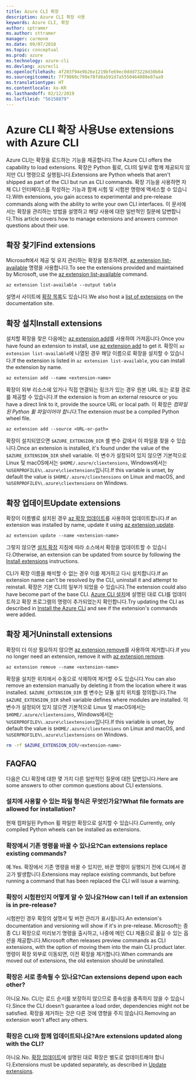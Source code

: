 ```yaml
---
title: Azure CLI 확장
description: Azure CLI 확장 사용
keywords: Azure CLI, 확장
author: sptramer
ms.author: sttramer
manager: carmonm
ms.date: 09/07/2018
ms.topic: conceptual
ms.prod: azure
ms.technology: azure-cli
ms.devlang: azurecli
ms.openlocfilehash: 4f203f94e9b26e1219bfe69ec0ddd73228d30b64
ms.sourcegitcommit: 7f79860c799e78fd8a591d7a5550464080e07aa9
ms.translationtype: HT
ms.contentlocale: ko-KR
ms.lasthandoff: 02/12/2019
ms.locfileid: "56158879"
---
```

# <a name="use-extensions-with-azure-cli"></a><span data-ttu-id="7cf70-104">Azure CLI 확장 사용</span><span class="sxs-lookup"><span data-stu-id="7cf70-104">Use extensions with Azure CLI</span></span> 

<span data-ttu-id="7cf70-105">Azure CLI는 확장을 로드하는 기능을 제공합니다.</span><span class="sxs-lookup"><span data-stu-id="7cf70-105">The Azure CLI offers the capability to load extensions.</span></span> <span data-ttu-id="7cf70-106">확장은 Python 휠로, CLI의 일부로 함께 제공되지 않지만 CLI 명령으로 실행됩니다.</span><span class="sxs-lookup"><span data-stu-id="7cf70-106">Extensions are Python wheels that aren't shipped as part of the CLI but run as CLI commands.</span></span>
<span data-ttu-id="7cf70-107">확장 기능을 사용하면 자체 CLI 인터페이스를 작성하는 기능과 함께 시험 및 시험판 명령에 액세스할 수 있습니다.</span><span class="sxs-lookup"><span data-stu-id="7cf70-107">With extensions, you gain access to experimental and pre-release commands along with the ability to write your own CLI interfaces.</span></span> <span data-ttu-id="7cf70-108">이 문서에서는 확장을 관리하는 방법을 설명하고 해당 사용에 대한 일반적인 질문에 답변합니다.</span><span class="sxs-lookup"><span data-stu-id="7cf70-108">This article covers how to manage extensions and answers common questions about their use.</span></span>

## <a name="find-extensions"></a><span data-ttu-id="7cf70-109">확장 찾기</span><span class="sxs-lookup"><span data-stu-id="7cf70-109">Find extensions</span></span>

<span data-ttu-id="7cf70-110">Microsoft에서 제공 및 유지 관리하는 확장을 참조하려면, [az extension list-available](/cli/azure/extension#az-extension-list-available) 명령을 사용합니다.</span><span class="sxs-lookup"><span data-stu-id="7cf70-110">To see the extensions provided and maintained by Microsoft, use the [az extension list-available](/cli/azure/extension#az-extension-list-available) command.</span></span>

```azurecli-interactive
az extension list-available --output table
```

<span data-ttu-id="7cf70-111">설명서 사이트에 [확장 목록](azure-cli-extensions-list.md)도 있습니다.</span><span class="sxs-lookup"><span data-stu-id="7cf70-111">We also host a [list of extensions](azure-cli-extensions-list.md) on the documentation site.</span></span>

## <a name="install-extensions"></a><span data-ttu-id="7cf70-112">확장 설치</span><span class="sxs-lookup"><span data-stu-id="7cf70-112">Install extensions</span></span>

<span data-ttu-id="7cf70-113">설치할 확장을 찾은 다음에는 [az extension add](https://docs.microsoft.com/cli/azure/extension#az-extension-add)를 사용하여 가져옵니다.</span><span class="sxs-lookup"><span data-stu-id="7cf70-113">Once you have found an extension to install, use [az extension add](https://docs.microsoft.com/cli/azure/extension#az-extension-add) to get it.</span></span> <span data-ttu-id="7cf70-114">확장이 `az extension list-available`에 나열된 경우 해당 이름으로 확장을 설치할 수 있습니다.</span><span class="sxs-lookup"><span data-stu-id="7cf70-114">If the extension is listed in `az extension list-available`, you can install the extension by name.</span></span>

```azurecli-interactive
az extension add --name <extension-name>
```

<span data-ttu-id="7cf70-115">확장이 외부 리소스에 있거나 직접 연결되는 링크가 있는 경우 원본 URL 또는 로컬 경로를 제공할 수 있습니다.</span><span class="sxs-lookup"><span data-stu-id="7cf70-115">If the extension is from an external resource or you have a direct link to it, provide the source URL or local path.</span></span> <span data-ttu-id="7cf70-116">이 확장은 _컴파일된 Python 휠 파일이어야 합니다_.</span><span class="sxs-lookup"><span data-stu-id="7cf70-116">The extension _must_ be a compiled Python wheel file.</span></span>

```azurecli-interactive
az extension add --source <URL-or-path>
```

<span data-ttu-id="7cf70-117">확장이 설치되었으면 `$AZURE_EXTENSION_DIR` 셸 변수 값에서 이 파일을 찾을 수 있습니다.</span><span class="sxs-lookup"><span data-stu-id="7cf70-117">Once an extension is installed, it's found under the value of the `$AZURE_EXTENSION_DIR` shell variable.</span></span> <span data-ttu-id="7cf70-118">이 변수가 설정되어 있지 않으면 기본적으로 Linux 및 macOS에서는 `$HOME/.azure/cliextensions`, Windows에서는 `%USERPROFILE%\.azure\cliextensions`입니다.</span><span class="sxs-lookup"><span data-stu-id="7cf70-118">If this variable is unset, by default the value is `$HOME/.azure/cliextensions` on Linux and macOS, and `%USERPROFILE%\.azure\cliextensions` on Windows.</span></span>

## <a name="update-extensions"></a><span data-ttu-id="7cf70-119">확장 업데이트</span><span class="sxs-lookup"><span data-stu-id="7cf70-119">Update extensions</span></span>

<span data-ttu-id="7cf70-120">확장이 이름별로 설치된 경우 [az 확장 업데이트](https://docs.microsoft.com/cli/azure/extension#az-extension-update)를 사용하여 업데이트합니다.</span><span class="sxs-lookup"><span data-stu-id="7cf70-120">If an extension was installed by name, update it using [az extension update](https://docs.microsoft.com/cli/azure/extension#az-extension-update).</span></span>

```azurecli-interactive
az extension update --name <extension-name>
```

<span data-ttu-id="7cf70-121">그렇지 않으면 [설치 확장](#install-extensions) 지침에 따라 소스에서 확장을 업데이트할 수 있습니다.</span><span class="sxs-lookup"><span data-stu-id="7cf70-121">Otherwise, an extension can be updated from source by following the [Install extensions](#install-extensions) instructions.</span></span>

<span data-ttu-id="7cf70-122">CLI가 확장 이름을 해석할 수 없는 경우 이를 제거하고 다시 설치합니다.</span><span class="sxs-lookup"><span data-stu-id="7cf70-122">If an extension name can't be resolved by the CLI, uninstall it and attempt to reinstall.</span></span> <span data-ttu-id="7cf70-123">확장은 기본 CLI의 일부가 되었을 수 있습니다.</span><span class="sxs-lookup"><span data-stu-id="7cf70-123">The extension could also have become part of the base CLI.</span></span>
<span data-ttu-id="7cf70-124">[Azure CLI 설치](install-azure-cli.md)에 설명된 대로 CLI를 업데이트하고 확장 프로그램의 명령이 추가되었는지 확인합니다.</span><span class="sxs-lookup"><span data-stu-id="7cf70-124">Try updating the CLI as described in [Install the Azure CLI](install-azure-cli.md) and see if the extension's commands were added.</span></span>

## <a name="uninstall-extensions"></a><span data-ttu-id="7cf70-125">확장 제거</span><span class="sxs-lookup"><span data-stu-id="7cf70-125">Uninstall extensions</span></span>

<span data-ttu-id="7cf70-126">확장이 더 이상 필요하지 않으면 [az extension remove](https://docs.microsoft.com/cli/azure/extension#az-extension-remove)를 사용하여 제거합니다.</span><span class="sxs-lookup"><span data-stu-id="7cf70-126">If you no longer need an extension, remove it with [az extension remove](https://docs.microsoft.com/cli/azure/extension#az-extension-remove).</span></span>

```azurecli-interactive
az extension remove --name <extension-name>
```

<span data-ttu-id="7cf70-127">확장을 설치한 위치에서 수동으로 삭제하여 제거할 수도 있습니다.</span><span class="sxs-lookup"><span data-stu-id="7cf70-127">You can also remove an extension manually by deleting it from the location where it was installed.</span></span> <span data-ttu-id="7cf70-128">`$AZURE_EXTENSION_DIR` 셸 변수는 모듈 설치 위치를 정의합니다.</span><span class="sxs-lookup"><span data-stu-id="7cf70-128">The `$AZURE_EXTENSION_DIR` shell variable defines where modules are installed.</span></span>
<span data-ttu-id="7cf70-129">이 변수가 설정되어 있지 않으면 기본적으로 Linux 및 macOS에서는 `$HOME/.azure/cliextensions`, Windows에서는 `%USERPROFILE%\.azure\cliextensions`입니다.</span><span class="sxs-lookup"><span data-stu-id="7cf70-129">If this variable is unset, by default the value is `$HOME/.azure/cliextensions` on Linux and macOS, and `%USERPROFILE%\.azure\cliextensions` on Windows.</span></span>

```bash
rm -rf $AZURE_EXTENSION_DIR/<extension-name>
```

## <a name="faq"></a><span data-ttu-id="7cf70-130">FAQ</span><span class="sxs-lookup"><span data-stu-id="7cf70-130">FAQ</span></span>

<span data-ttu-id="7cf70-131">다음은 CLI 확장에 대한 몇 가지 다른 일반적인 질문에 대한 답변입니다.</span><span class="sxs-lookup"><span data-stu-id="7cf70-131">Here are some answers to other common questions about CLI extensions.</span></span>

### <a name="what-file-formats-are-allowed-for-installation"></a><span data-ttu-id="7cf70-132">설치에 사용할 수 있는 파일 형식은 무엇인가요?</span><span class="sxs-lookup"><span data-stu-id="7cf70-132">What file formats are allowed for installation?</span></span>

<span data-ttu-id="7cf70-133">현재 컴파일된 Python 휠 파일만 확장으로 설치할 수 있습니다.</span><span class="sxs-lookup"><span data-stu-id="7cf70-133">Currently, only compiled Python wheels can be installed as extensions.</span></span>

### <a name="can-extensions-replace-existing-commands"></a><span data-ttu-id="7cf70-134">확장에서 기존 명령을 바꿀 수 있나요?</span><span class="sxs-lookup"><span data-stu-id="7cf70-134">Can extensions replace existing commands?</span></span>

<span data-ttu-id="7cf70-135">예.</span><span class="sxs-lookup"><span data-stu-id="7cf70-135">Yes.</span></span> <span data-ttu-id="7cf70-136">확장에서 기존 명령을 바꿀 수 있지만, 바꾼 명령이 실행되기 전에 CLI에서 경고가 발생합니다.</span><span class="sxs-lookup"><span data-stu-id="7cf70-136">Extensions may replace existing commands, but before running a command that has been replaced the CLI will issue a warning.</span></span>

### <a name="how-can-i-tell-if-an-extension-is-in-pre-release"></a><span data-ttu-id="7cf70-137">확장이 시험판인지 어떻게 알 수 있나요?</span><span class="sxs-lookup"><span data-stu-id="7cf70-137">How can I tell if an extension is in pre-release?</span></span>

<span data-ttu-id="7cf70-138">시험판인 경우 확장의 설명서 및 버전 관리가 표시됩니다.</span><span class="sxs-lookup"><span data-stu-id="7cf70-138">An extension's documentation and versioning will show if it's in pre-release.</span></span> <span data-ttu-id="7cf70-139">Microsoft는 종종 CLI 확장으로 미리보기 명령을 출시하고, 나중에 메인 CLI 제품으로 옮길 수 있는 옵션을 제공합니다.</span><span class="sxs-lookup"><span data-stu-id="7cf70-139">Microsoft often releases preview commands as CLI extensions, with the option of moving them into the main CLI product later.</span></span> <span data-ttu-id="7cf70-140">명령이 확장 외부로 이동되면, 이전 확장을 제거합니다.</span><span class="sxs-lookup"><span data-stu-id="7cf70-140">When commands are moved out of extensions, the old extension should be uninstalled.</span></span> 

### <a name="can-extensions-depend-upon-each-other"></a><span data-ttu-id="7cf70-141">확장은 서로 종속될 수 있나요?</span><span class="sxs-lookup"><span data-stu-id="7cf70-141">Can extensions depend upon each other?</span></span>

<span data-ttu-id="7cf70-142"> 아니요.</span><span class="sxs-lookup"><span data-stu-id="7cf70-142">No.</span></span> <span data-ttu-id="7cf70-143">CLI는 로드 순서를 보장하지 않으므로 종속성을 충족하지 않을 수 있습니다.</span><span class="sxs-lookup"><span data-stu-id="7cf70-143">Since the CLI doesn't guarantee a load order, dependencies might not be satisfied.</span></span> <span data-ttu-id="7cf70-144">확장을 제거하는 것은 다른 것에 영향을 주지 않습니다.</span><span class="sxs-lookup"><span data-stu-id="7cf70-144">Removing an extension won't affect any others.</span></span>

### <a name="are-extensions-updated-along-with-the-cli"></a><span data-ttu-id="7cf70-145">확장은 CLI와 함께 업데이트되나요?</span><span class="sxs-lookup"><span data-stu-id="7cf70-145">Are extensions updated along with the CLI?</span></span>

<span data-ttu-id="7cf70-146"> 아니요.</span><span class="sxs-lookup"><span data-stu-id="7cf70-146">No.</span></span> <span data-ttu-id="7cf70-147">[확장 업데이트](#update-extensions)에 설명된 대로 확장은 별도로 업데이트해야 합니다.</span><span class="sxs-lookup"><span data-stu-id="7cf70-147">Extensions must be updated separately, as described in [Update extensions](#update-extensions).</span></span>
